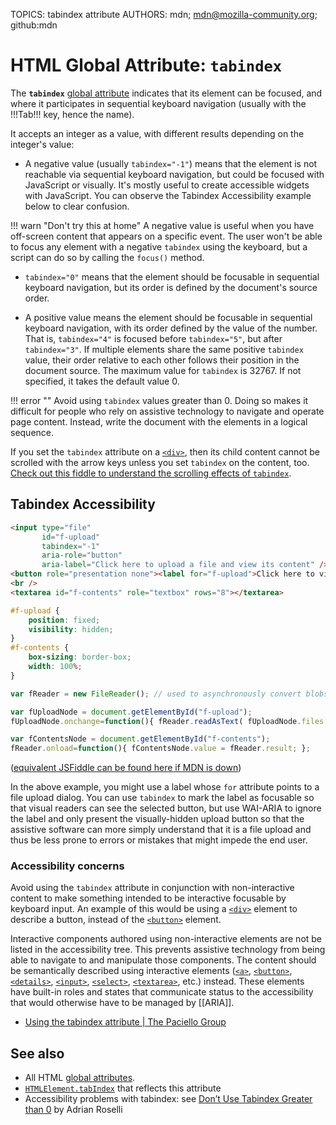 TOPICS: tabindex attribute
AUTHORS: mdn; mdn@mozilla-community.org; github:mdn

# HTML Global Attribute: `tabindex`

The **`tabindex`** [global attribute](/en/webfrontend/HTML_Global_Attributes) indicates that its
element can be focused, and where it participates in sequential keyboard navigation (usually with the
!!!Tab!!! key, hence the name).

It accepts an integer as a value, with different results depending on the integer's value:

- A negative value (usually `tabindex="-1"`) means that the element is not reachable via sequential
keyboard navigation, but could be focused with JavaScript or visually. It's mostly useful to create
accessible widgets with JavaScript. You can observe the Tabindex Accessibility example below to
clear confusion.

!!! warn "Don't try this at home"
    A negative value is useful when you have off-screen content that appears on a specific event. The
    user won't be able to focus any element with a negative `tabindex` using the keyboard, but a script
    can do so by calling the `focus()` method.

- `tabindex="0"` means that the element should be focusable in sequential keyboard navigation, but
its order is defined by the document's source order.

- A positive value means the element should be focusable in sequential keyboard navigation, with its
order defined by the value of the number. That is, `tabindex="4"` is focused before `tabindex="5"`,
but after `tabindex="3"`. If multiple elements share the same positive `tabindex` value, their order
relative to each other follows their position in the document source. The maximum value for `tabindex`
is 32767. If not specified, it takes the default value 0.

!!! error ""
    Avoid using `tabindex` values greater than 0. Doing so makes it difficult for people who rely on
    assistive technology to navigate and operate page content. Instead, write the document with the
    elements in a logical sequence.

If you set the `tabindex` attribute on a [`<div>`](/en/webfrontend/<div>), then its child content
cannot be scrolled with the arrow keys unless you set `tabindex` on the content, too.
[Check out this fiddle to understand the scrolling effects of `tabindex`](https://jsfiddle.net/jainakshay/0b2q4Lgv/).

## Tabindex Accessibility

```html
<input type="file"
       id="f-upload"
       tabindex="-1"
       aria-role="button"
       aria-label="Click here to upload a file and view its content" />
<button role="presentation none"><label for="f-upload">Click here to view a file's text content</label></button>
<br />
<textarea id="f-contents" role="textbox" rows="8"></textarea>
```

```css
#f-upload {
    position: fixed;
    visibility: hidden;
}
#f-contents {
    box-sizing: border-box;
    width: 100%;
}
```

```javascript
var fReader = new FileReader(); // used to asynchronously convert blobs into text

var fUploadNode = document.getElementById("f-upload");
fUploadNode.onchange=function(){ fReader.readAsText( fUploadNode.files[0] ); };

var fContentsNode = document.getElementById("f-contents");
fReader.onload=function(){ fContentsNode.value = fReader.result; };
```

([equivalent JSFiddle can be found here if MDN is down](https://jsfiddle.net/7gk4pqwf/3/))

In the above example, you might use a label whose `for` attribute points to a file upload dialog.
You can use `tabindex` to mark the label as focusable so that visual readers can see the selected button,
but use WAI-ARIA to ignore the label and only present the visually-hidden upload button so that the
assistive software can more simply understand that it is a file upload and thus be less prone to
errors or mistakes that might impede the end user.

### Accessibility concerns

Avoid using the `tabindex` attribute in conjunction with non-interactive content to make something
intended to be interactive focusable by keyboard input. An example of this would be using a
[`<div>`](/en/webfrontend/<div>) element to describe a button, instead of the
[`<button>`](/en/webfrontend/<button>) element.

Interactive components authored using non-interactive elements are not be listed in the accessibility
tree. This prevents assistive technology from being able to navigate to and manipulate those components.
The content should be semantically described using interactive elements ([`<a>`](/en/webfrontend/<a>),
[`<button>`](/en/webfrontend/<button>), [`<details>`](/en/webfrontend/<details>),
[`<input>`](/en/webfrontend/<input>), [`<select>`](/en/webfrontend/<select>),
[`<textarea>`](/en/webfrontend/<textarea>), etc.) instead. These elements have built-in roles and
states that communicate status to the accessibility that would otherwise have to be managed by [[ARIA]].

- [Using the tabindex attribute | The Paciello Group](https://developer.paciellogroup.com/blog/2014/08/using-the-tabindex-attribute/)

## See also

- All HTML [global attributes](/en/webfrontend/HTML_Global_Attributes).
- [`HTMLElement.tabIndex`](/en/webfrontend/HTMLElement.tabIndex) that reflects this attribute
- Accessibility problems with tabindex: see [Don’t Use Tabindex Greater than 0](http://adrianroselli.com/2014/11/dont-use-tabindex-greater-than-0.html)
by Adrian Roselli
